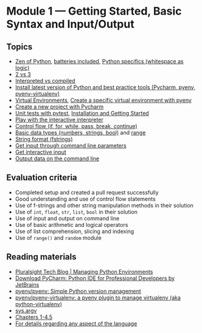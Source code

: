 # Module 1 — Getting Started, Basic Syntax and Input/Output

## Topics

- [Zen of Python](https://www.python.org/dev/peps/pep-0020/#id2), [batteries included](https://www.python.org/dev/peps/pep-0206/#batteries-included-philosophy), [Python specifics (whitespace as logic)](https://docs.python.org/3/tutorial/introduction.html#first-steps-towards-programming)
- [2 vs 3](https://learntocodewith.me/programming/python/python-2-vs-python-3/#2018-differences-of-python2-vs-3)
- [Interpreted vs compiled](https://stackoverflow.com/a/3265602)
- [Install latest version of Python and best practice tools (Pycharm, pyenv, pyenv-virtualenv)](https://docs.google.com/document/d/168djbj0vT5JtF5Ev1ipl0BCsEE1BCfnLv-2aFTXT7oI/edit)
- [Virtual Environments](https://docs.python.org/3/tutorial/venv.html), [Create a specific virtual environment with pyenv](https://github.com/pyenv/pyenv-virtualenv#using-pyenv-virtualenv-with-pyenv)
- [Create a new project with Pycharm](https://www.jetbrains.com/help/pycharm/creating-and-running-your-first-python-project.html)
- [Unit tests with pytest](https://docs.pytest.org/en/latest/), [Installation and Getting Started](https://docs.pytest.org/en/latest/getting-started.html)
- [Play with the interactive interpreter](https://docs.python.org/3/tutorial/interpreter.html)
- [Control flow (if, for, while, pass, break, continue)](https://docs.python.org/3/tutorial/controlflow.html)
- [Basic data types (numbers, strings, bool)](https://docs.python.org/3/tutorial/introduction.html#using-python-as-a-calculator) and [range](https://docs.python.org/3/library/stdtypes.html#range)
- [String format (fstrings)](https://docs.python.org/3/reference/lexical_analysis.html#f-strings)
- [Get input through command line parameters](https://stackoverflow.com/a/4118133)
- [Get interactive input](https://docs.python.org/3/library/functions.html#input)
- [Output data on the command line](https://docs.python.org/3/library/functions.html#print)


## Evaluation criteria

- Completed setup and created a pull request successfully
- Good understanding and use of control flow statements
- Use of f-strings and other string manipulation methods in their solution
- Use of `int`, `float`, `str`, `list`, `bool` in their solution
- Use of input and output on command line
- Use of basic arithmetic and logical operators
- Use of list comprehension, slicing and indexing
- Use of `range()` and `random` module

## Reading materials

- [Pluralsight Tech Blog | Managing Python Environments](https://www.pluralsight.com/tech-blog/managing-python-environments/)
- [Download PyCharm: Python IDE for Professional Developers by JetBrains](https://www.jetbrains.com/pycharm/download/)
- [pyenv/pyenv: Simple Python version management](https://github.com/pyenv/pyenv)
- [pyenv/pyenv-virtualenv: a pyenv plugin to manage virtualenv (aka python-virtualenv)](https://github.com/pyenv/pyenv-virtualenv)
- [sys.argv](https://docs.python.org/3/library/sys.html#sys.argv)
- [Chapters 1-4.5](https://docs.python.org/3/tutorial/index.html)
- [For details regarding any aspect of the language](https://docs.python.org/3/reference/index.html)
